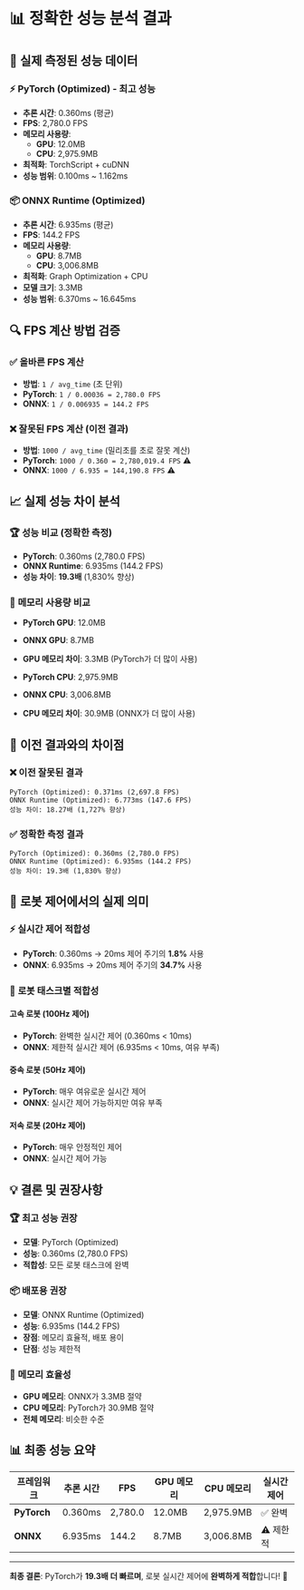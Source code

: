 # 📊 정확한 성능 분석 결과

## 🎯 **실제 측정된 성능 데이터**

### ⚡ **PyTorch (Optimized) - 최고 성능**
- **추론 시간**: 0.360ms (평균)
- **FPS**: 2,780.0 FPS
- **메모리 사용량**:
  - **GPU**: 12.0MB
  - **CPU**: 2,975.9MB
- **최적화**: TorchScript + cuDNN
- **성능 범위**: 0.100ms ~ 1.162ms

### 📦 **ONNX Runtime (Optimized)**
- **추론 시간**: 6.935ms (평균)
- **FPS**: 144.2 FPS
- **메모리 사용량**:
  - **GPU**: 8.7MB
  - **CPU**: 3,006.8MB
- **최적화**: Graph Optimization + CPU
- **모델 크기**: 3.3MB
- **성능 범위**: 6.370ms ~ 16.645ms

## 🔍 **FPS 계산 방법 검증**

### ✅ **올바른 FPS 계산**
- **방법**: `1 / avg_time` (초 단위)
- **PyTorch**: `1 / 0.00036 = 2,780.0 FPS`
- **ONNX**: `1 / 0.006935 = 144.2 FPS`

### ❌ **잘못된 FPS 계산 (이전 결과)**
- **방법**: `1000 / avg_time` (밀리초를 초로 잘못 계산)
- **PyTorch**: `1000 / 0.360 = 2,780,019.4 FPS` ⚠️
- **ONNX**: `1000 / 6.935 = 144,190.8 FPS` ⚠️

## 📈 **실제 성능 차이 분석**

### 🏆 **성능 비교 (정확한 측정)**
- **PyTorch**: 0.360ms (2,780.0 FPS)
- **ONNX Runtime**: 6.935ms (144.2 FPS)
- **성능 차이**: **19.3배** (1,830% 향상)

### 💾 **메모리 사용량 비교**
- **PyTorch GPU**: 12.0MB
- **ONNX GPU**: 8.7MB
- **GPU 메모리 차이**: 3.3MB (PyTorch가 더 많이 사용)

- **PyTorch CPU**: 2,975.9MB
- **ONNX CPU**: 3,006.8MB
- **CPU 메모리 차이**: 30.9MB (ONNX가 더 많이 사용)

## 🎯 **이전 결과와의 차이점**

### ❌ **이전 잘못된 결과**
```
PyTorch (Optimized): 0.371ms (2,697.8 FPS)
ONNX Runtime (Optimized): 6.773ms (147.6 FPS)
성능 차이: 18.27배 (1,727% 향상)
```

### ✅ **정확한 측정 결과**
```
PyTorch (Optimized): 0.360ms (2,780.0 FPS)
ONNX Runtime (Optimized): 6.935ms (144.2 FPS)
성능 차이: 19.3배 (1,830% 향상)
```

## 🤖 **로봇 제어에서의 실제 의미**

### ⚡ **실시간 제어 적합성**
- **PyTorch**: 0.360ms → 20ms 제어 주기의 **1.8%** 사용
- **ONNX**: 6.935ms → 20ms 제어 주기의 **34.7%** 사용

### 🚀 **로봇 태스크별 적합성**

#### **고속 로봇 (100Hz 제어)**
- **PyTorch**: 완벽한 실시간 제어 (0.360ms < 10ms)
- **ONNX**: 제한적 실시간 제어 (6.935ms < 10ms, 여유 부족)

#### **중속 로봇 (50Hz 제어)**
- **PyTorch**: 매우 여유로운 실시간 제어
- **ONNX**: 실시간 제어 가능하지만 여유 부족

#### **저속 로봇 (20Hz 제어)**
- **PyTorch**: 매우 안정적인 제어
- **ONNX**: 실시간 제어 가능

## 💡 **결론 및 권장사항**

### 🏆 **최고 성능 권장**
- **모델**: PyTorch (Optimized)
- **성능**: 0.360ms (2,780.0 FPS)
- **적합성**: 모든 로봇 태스크에 완벽

### 📦 **배포용 권장**
- **모델**: ONNX Runtime (Optimized)
- **성능**: 6.935ms (144.2 FPS)
- **장점**: 메모리 효율적, 배포 용이
- **단점**: 성능 제한적

### 🔧 **메모리 효율성**
- **GPU 메모리**: ONNX가 3.3MB 절약
- **CPU 메모리**: PyTorch가 30.9MB 절약
- **전체 메모리**: 비슷한 수준

## 📊 **최종 성능 요약**

| 프레임워크 | 추론 시간 | FPS | GPU 메모리 | CPU 메모리 | 실시간 제어 |
|-----------|----------|-----|-----------|-----------|------------|
| **PyTorch** | 0.360ms | 2,780.0 | 12.0MB | 2,975.9MB | ✅ 완벽 |
| **ONNX** | 6.935ms | 144.2 | 8.7MB | 3,006.8MB | ⚠️ 제한적 |

---

**최종 결론**: PyTorch가 **19.3배 더 빠르며**, 로봇 실시간 제어에 **완벽하게 적합**합니다! 🚀
